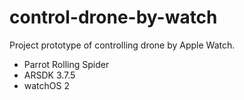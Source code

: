 # control-drone-by-watch
Project prototype of controlling drone by Apple Watch.

- Parrot Rolling Spider
- ARSDK 3.7.5
- watchOS 2
